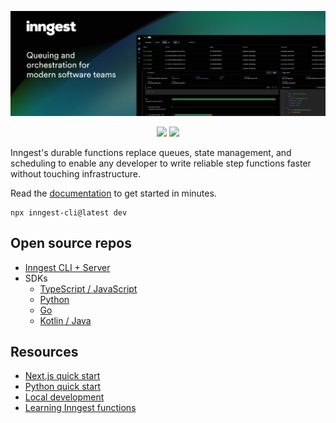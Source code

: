 [![Inngest Banner](https://github.com/inngest/.github/raw/main/profile/github-readme-banner-2024-09-23.png)](https://www.inngest.com?ref=github-org-readme)

<div align="center">
  <a href="https://discord.gg/EuesV2ZSnX"><img src="https://img.shields.io/discord/842170679536517141?label=discord" /></a>
  <a href="https://twitter.com/inngest"><img src="https://img.shields.io/twitter/follow/inngest?style=social" /></a>
</div>

Inngest's durable functions replace queues, state management, and scheduling to enable any developer to write reliable step functions faster without touching infrastructure.

Read the <a href="https://www.inngest.com/docs?ref=github-org-readme">documentation</a> to get started in minutes.

```
npx inngest-cli@latest dev
```

## Open source repos

- [Inngest CLI + Server](https://github.com/inngest/inngest)
- SDKs
  - [TypeScript / JavaScript](https://github.com/inngest/inngest-js)
  - [Python](https://github.com/inngest/inngest-py)
  - [Go](https://github.com/inngest/inngestgo)
  - [Kotlin / Java](https://github.com/inngest/inngest-kt)

## Resources

- [Next.js quick start](https://www.inngest.com/docs/getting-started/nextjs-quick-start?ref=github-org-readme)
- [Python quick start](https://www.inngest.com/docs/getting-started/python-quick-start?ref=github-org-readme)
- [Local development](https://www.inngest.com/docs/local-development?ref=github-org-readme)
- [Learning Inngest functions](https://www.inngest.com/docs/features/inngest-functions?ref=github-org-readme)
